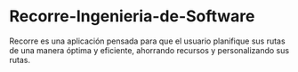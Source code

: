 # Recorre-Ingenieria-de-Software
Recorre es una aplicación pensada para que el usuario planifique sus rutas de una manera óptima y eficiente, ahorrando recursos y personalizando sus rutas.
